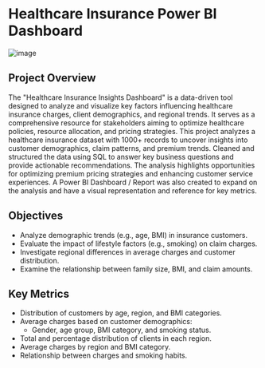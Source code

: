 # Healthcare Insurance Power BI Dashboard

![image](https://github.com/user-attachments/assets/7e60ead2-239f-433b-ac43-7086d29a4f77)


## Project Overview
The "Healthcare Insurance Insights Dashboard" is a data-driven tool designed to analyze and visualize key factors influencing healthcare insurance charges, client demographics, and regional trends. It serves as a comprehensive resource for stakeholders aiming to optimize healthcare policies, resource allocation, and pricing strategies.
This project analyzes a healthcare insurance dataset with 1000+ records to uncover insights into customer demographics, claim patterns, and premium trends. Cleaned and structured the data using SQL to answer key business questions and provide actionable recommendations. The analysis highlights opportunities for optimizing premium pricing strategies and enhancing customer service experiences. A Power BI Dashboard / Report was also created to expand on the analysis and have a visual representation and reference for key metrics.

## Objectives
- Analyze demographic trends (e.g., age, BMI) in insurance customers.
- Evaluate the impact of lifestyle factors (e.g., smoking) on claim charges.
- Investigate regional differences in average charges and customer distribution.
- Examine the relationship between family size, BMI, and claim amounts.

## Key Metrics
- Distribution of customers by age, region, and BMI categories.
- Average charges based on customer demographics:
  - Gender, age group, BMI category, and smoking status.
- Total and percentage distribution of clients in each region.
- Average charges by region and BMI category.
- Relationship between charges and smoking habits.
